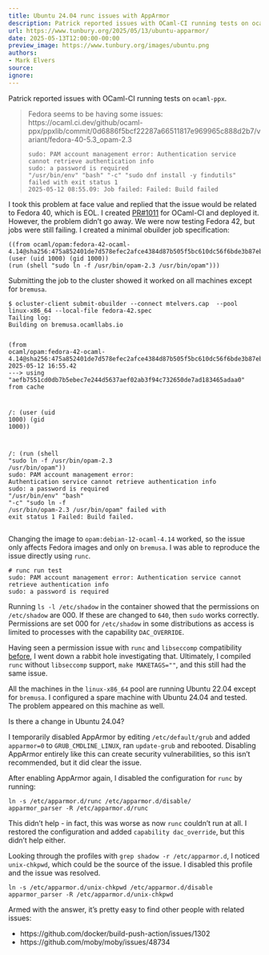 ```yaml
---
title: Ubuntu 24.04 runc issues with AppArmor
description: Patrick reported issues with OCaml-CI running tests on ocaml-ppx.
url: https://www.tunbury.org/2025/05/13/ubuntu-apparmor/
date: 2025-05-13T12:00:00-00:00
preview_image: https://www.tunbury.org/images/ubuntu.png
authors:
- Mark Elvers
source:
ignore:
---
```


<p>Patrick reported issues with OCaml-CI running tests on <code class="language-plaintext highlighter-rouge">ocaml-ppx</code>.</p>

<blockquote>
  <p>Fedora seems to be having some issues: https://ocaml.ci.dev/github/ocaml-ppx/ppxlib/commit/0d6886f5bcf22287a66511817e969965c888d2b7/variant/fedora-40-5.3_opam-2.3</p>
  <div class="language-plaintext highlighter-rouge"><div class="highlight"><pre class="highlight"><code>sudo: PAM account management error: Authentication service cannot retrieve authentication info
sudo: a password is required
"/usr/bin/env" "bash" "-c" "sudo dnf install -y findutils" failed with exit status 1
2025-05-12 08:55.09: Job failed: Failed: Build failed
</code></pre></div>  </div>
</blockquote>

<p>I took this problem at face value and replied that the issue would be related to Fedora 40, which is EOL. I created <a href="https://github.com/ocurrent/ocaml-ci/pull/1011">PR#1011</a> for OCaml-CI and deployed it. However, the problem didn’t go away. We were now testing Fedora 42, but jobs were still failing. I created a minimal obuilder job specification:</p>

<div class="language-plaintext highlighter-rouge"><div class="highlight"><pre class="highlight"><code>((from ocaml/opam:fedora-42-ocaml-4.14@sha256:475a852401de7d578efec2afce4384d87b505f5bc610dc56f6bde3b87ebb7664)
(user (uid 1000) (gid 1000))
(run (shell "sudo ln -f /usr/bin/opam-2.3 /usr/bin/opam")))
</code></pre></div></div>

<p>Submitting the job to the cluster showed it worked on all machines except for <code class="language-plaintext highlighter-rouge">bremusa</code>.</p>

<div class="language-sh highlighter-rouge"><div class="highlight"><pre class="highlight"><code><span class="nv">$ </span>ocluster-client submit-obuilder <span class="nt">--connect</span> mtelvers.cap  <span class="nt">--pool</span> linux-x86_64 <span class="nt">--local-file</span> fedora-42.spec
Tailing log:
Building on bremusa.ocamllabs.io

<span class="o">(</span>from ocaml/opam:fedora-42-ocaml-4.14@sha256:475a852401de7d578efec2afce4384d87b505f5bc610dc56f6bde3b87ebb7664<span class="o">)</span>
2025-05-12 16:55.42 <span class="nt">---</span><span class="o">&gt;</span> using <span class="s2">"aefb7551cd0db7b5ebec7e244d5637aef02ab3f94c732650de7ad183465adaa0"</span> from cache

/: <span class="o">(</span>user <span class="o">(</span>uid 1000<span class="o">)</span> <span class="o">(</span>gid 1000<span class="o">))</span>

/: <span class="o">(</span>run <span class="o">(</span>shell <span class="s2">"sudo ln -f /usr/bin/opam-2.3 /usr/bin/opam"</span><span class="o">))</span>
<span class="nb">sudo</span>: PAM account management error: Authentication service cannot retrieve authentication info
<span class="nb">sudo</span>: a password is required
<span class="s2">"/usr/bin/env"</span> <span class="s2">"bash"</span> <span class="s2">"-c"</span> <span class="s2">"sudo ln -f /usr/bin/opam-2.3 /usr/bin/opam"</span> failed with <span class="nb">exit </span>status 1
Failed: Build failed.
</code></pre></div></div>

<p>Changing the image to <code class="language-plaintext highlighter-rouge">opam:debian-12-ocaml-4.14</code> worked, so the issue only affects Fedora images and only on <code class="language-plaintext highlighter-rouge">bremusa</code>. I was able to reproduce the issue directly using <code class="language-plaintext highlighter-rouge">runc</code>.</p>

<div class="language-sh highlighter-rouge"><div class="highlight"><pre class="highlight"><code><span class="c"># runc run test</span>
<span class="nb">sudo</span>: PAM account management error: Authentication service cannot retrieve authentication info
<span class="nb">sudo</span>: a password is required
</code></pre></div></div>

<p>Running <code class="language-plaintext highlighter-rouge">ls -l /etc/shadow</code> in the container showed that the permissions on <code class="language-plaintext highlighter-rouge">/etc/shadow</code> are 000. If these are changed to <code class="language-plaintext highlighter-rouge">640</code>, then <code class="language-plaintext highlighter-rouge">sudo</code> works correctly. Permissions are set 000 for <code class="language-plaintext highlighter-rouge">/etc/shadow</code> in some distributions as access is limited to processes with the capability <code class="language-plaintext highlighter-rouge">DAC_OVERRIDE</code>.</p>

<p>Having seen a permission issue with <code class="language-plaintext highlighter-rouge">runc</code> and <code class="language-plaintext highlighter-rouge">libseccomp</code> compatibility <a href="https://github.com/ocaml/infrastructure/issues/121">before</a>, I went down a rabbit hole investigating that. Ultimately, I compiled <code class="language-plaintext highlighter-rouge">runc</code> without <code class="language-plaintext highlighter-rouge">libseccomp</code> support, <code class="language-plaintext highlighter-rouge">make MAKETAGS=""</code>, and this still had the same issue.</p>

<p>All the machines in the <code class="language-plaintext highlighter-rouge">linux-x86_64</code> pool are running Ubuntu 22.04 except for <code class="language-plaintext highlighter-rouge">bremusa</code>. I configured a spare machine with Ubuntu 24.04 and tested. The problem appeared on this machine as well.</p>

<p>Is there a change in Ubuntu 24.04?</p>

<p>I temporarily disabled AppArmor by editing <code class="language-plaintext highlighter-rouge">/etc/default/grub</code> and added <code class="language-plaintext highlighter-rouge">apparmor=0</code> to <code class="language-plaintext highlighter-rouge">GRUB_CMDLINE_LINUX</code>, ran <code class="language-plaintext highlighter-rouge">update-grub</code> and rebooted. Disabling AppArmor entirely like this can create security vulnerabilities, so this isn’t recommended, but it did clear the issue.</p>

<p>After enabling AppArmor again, I disabled the configuration for <code class="language-plaintext highlighter-rouge">runc</code> by running:</p>

<div class="language-sh highlighter-rouge"><div class="highlight"><pre class="highlight"><code><span class="nb">ln</span> <span class="nt">-s</span> /etc/apparmor.d/runc /etc/apparmor.d/disable/
apparmor_parser <span class="nt">-R</span> /etc/apparmor.d/runc
</code></pre></div></div>

<p>This didn’t help - in fact, this was worse as now <code class="language-plaintext highlighter-rouge">runc</code> couldn’t run at all.  I restored the configuration and added <code class="language-plaintext highlighter-rouge">capability dac_override</code>, but this didn’t help either.</p>

<p>Looking through the profiles with <code class="language-plaintext highlighter-rouge">grep shadow -r /etc/apparmor.d</code>, I noticed <code class="language-plaintext highlighter-rouge">unix-chkpwd</code>, which could be the source of the issue. I disabled this profile and the issue was resolved.</p>

<div class="language-sh highlighter-rouge"><div class="highlight"><pre class="highlight"><code><span class="nb">ln</span> <span class="nt">-s</span> /etc/apparmor.d/unix-chkpwd /etc/apparmor.d/disable
apparmor_parser <span class="nt">-R</span> /etc/apparmor.d/unix-chkpwd
</code></pre></div></div>

<p>Armed with the answer, it’s pretty easy to find other people with related issues:</p>
<ul>
  <li>https://github.com/docker/build-push-action/issues/1302</li>
  <li>https://github.com/moby/moby/issues/48734</li>
</ul>
